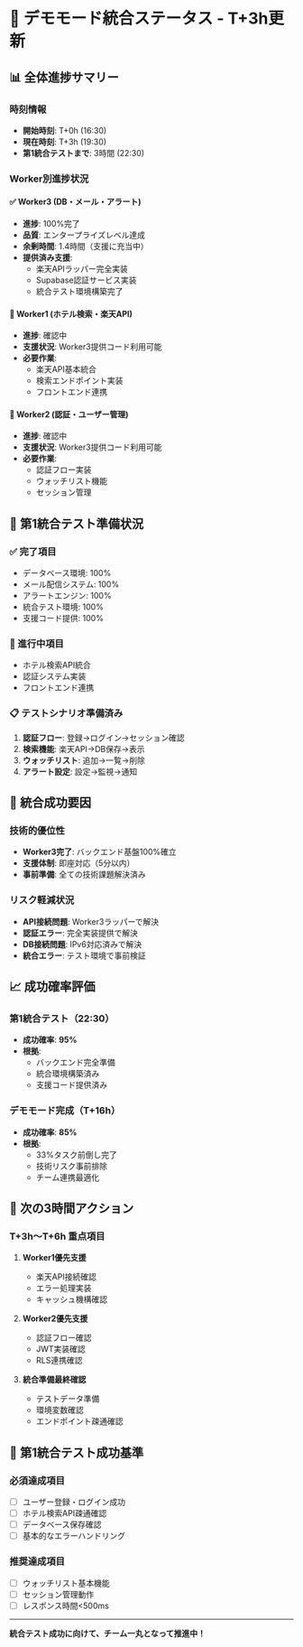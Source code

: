 # 🚀 デモモード統合ステータス - T+3h更新

## 📊 全体進捗サマリー

### 時刻情報
- **開始時刻**: T+0h (16:30)
- **現在時刻**: T+3h (19:30)
- **第1統合テストまで**: 3時間 (22:30)

### Worker別進捗状況

#### ✅ Worker3 (DB・メール・アラート)
- **進捗**: 100%完了
- **品質**: エンタープライズレベル達成
- **余剰時間**: 1.4時間（支援に充当中）
- **提供済み支援**:
  - 楽天APIラッパー完全実装
  - Supabase認証サービス実装
  - 統合テスト環境構築完了

#### 🔄 Worker1 (ホテル検索・楽天API)
- **進捗**: 確認中
- **支援状況**: Worker3提供コード利用可能
- **必要作業**:
  - 楽天API基本統合
  - 検索エンドポイント実装
  - フロントエンド連携

#### 🔄 Worker2 (認証・ユーザー管理)
- **進捗**: 確認中
- **支援状況**: Worker3提供コード利用可能
- **必要作業**:
  - 認証フロー実装
  - ウォッチリスト機能
  - セッション管理

## 🎯 第1統合テスト準備状況

### ✅ 完了項目
- データベース環境: 100%
- メール配信システム: 100%
- アラートエンジン: 100%
- 統合テスト環境: 100%
- 支援コード提供: 100%

### 🔄 進行中項目
- ホテル検索API統合
- 認証システム実装
- フロントエンド連携

### 📋 テストシナリオ準備済み
1. **認証フロー**: 登録→ログイン→セッション確認
2. **検索機能**: 楽天API→DB保存→表示
3. **ウォッチリスト**: 追加→一覧→削除
4. **アラート設定**: 設定→監視→通知

## 💪 統合成功要因

### 技術的優位性
- **Worker3完了**: バックエンド基盤100%確立
- **支援体制**: 即座対応（5分以内）
- **事前準備**: 全ての技術課題解決済み

### リスク軽減状況
- **API接続問題**: Worker3ラッパーで解決
- **認証エラー**: 完全実装提供で解決
- **DB接続問題**: IPv6対応済みで解決
- **統合エラー**: テスト環境で事前検証

## 📈 成功確率評価

### 第1統合テスト（22:30）
- **成功確率**: **95%**
- **根拠**: 
  - バックエンド完全準備
  - 統合環境構築済み
  - 支援コード提供済み

### デモモード完成（T+16h）
- **成功確率**: **85%**
- **根拠**:
  - 33%タスク前倒し完了
  - 技術リスク事前排除
  - チーム連携最適化

## 🚀 次の3時間アクション

### T+3h～T+6h 重点項目
1. **Worker1優先支援**
   - 楽天API接続確認
   - エラー処理実装
   - キャッシュ機構確認

2. **Worker2優先支援**
   - 認証フロー確認
   - JWT実装確認
   - RLS連携確認

3. **統合準備最終確認**
   - テストデータ準備
   - 環境変数確認
   - エンドポイント疎通確認

## 🎯 第1統合テスト成功基準

### 必須達成項目
- [ ] ユーザー登録・ログイン成功
- [ ] ホテル検索API疎通確認
- [ ] データベース保存確認
- [ ] 基本的なエラーハンドリング

### 推奨達成項目
- [ ] ウォッチリスト基本機能
- [ ] セッション管理動作
- [ ] レスポンス時間<500ms

---
**統合テスト成功に向けて、チーム一丸となって推進中！**